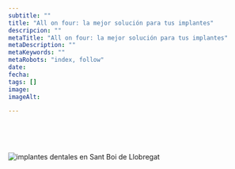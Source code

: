 ```yaml
---
subtitle: ""
title: "All on four: la mejor solución para tus implantes"
descripcion: ""
metaTitle: "All on four: la mejor solución para tus implantes"
metaDescription: ""
metaKeywords: ""
metaRobots: "index, follow"
date: 
fecha: 
tags: []
image: 
imageAlt: 

---
```



 

 

![implantes dentales en Sant Boi de Llobregat](https://centredentalbaste.com/wp-content/uploads/2019/10/implantes-dentales-1dia-300x176.jpg)
